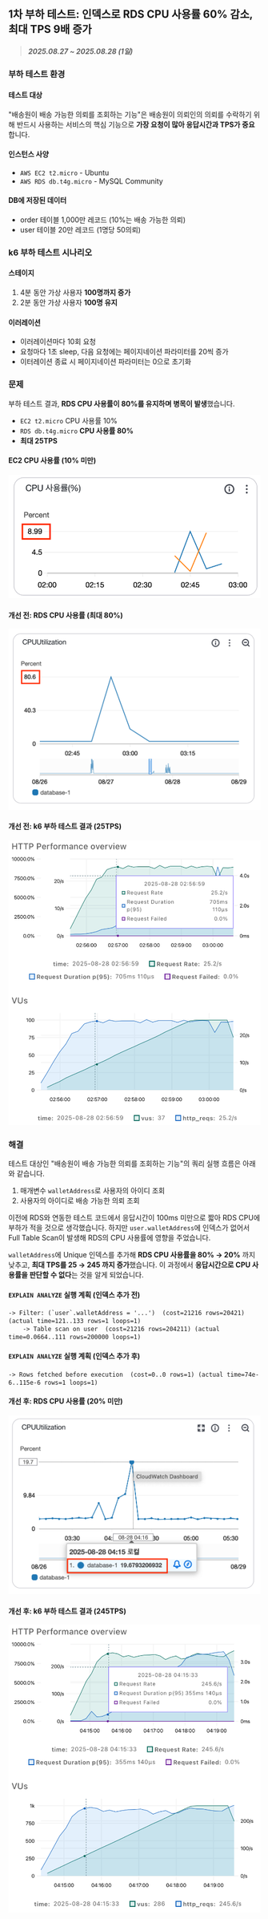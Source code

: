 ## 1차 부하 테스트: 인덱스로 RDS CPU 사용률 60% 감소, 최대 TPS 9배 증가

> ##### 2025.08.27 ~ 2025.08.28 (1일)

### 부하 테스트 환경

#### 테스트 대상

"배송원이 배송 가능한 의뢰를 조회하는 기능"은 배송원이 의뢰인의 의뢰를 수락하기 위해 반드시 사용하는 서비스의 핵심 기능으로 **가장 요청이 많아 응답시간과 TPS가 중요**합니다.

#### 인스턴스 사양

- `AWS EC2 t2.micro` - Ubuntu
- `AWS RDS db.t4g.micro` - MySQL Community

#### DB에 저장된 데이터

- order 테이블 1,000만 레코드 (10%는 배송 가능한 의뢰)
- user 테이블 20만 레코드 (1명당 50의뢰)

### k6 부하 테스트 시나리오

#### 스테이지

1. 4분 동안 가상 사용자 **100명까지 증가**
2. 2분 동안 가상 사용자 **100명 유지**

#### 이러레이션

- 이러레이션마다 10회 요청
- 요청마다 1초 sleep, 다음 요청에는 페이지네이션 파라미터를 20씩 증가
- 이터레이션 종료 시 페이지네이션 파라미터는 0으로 초기화

### 문제

<!-- - 누가
- 어디서
  - AWS환경에서
- 언제
  - 부하테스트를 할때
- 왜
  - CPU사용률이 10%미만이지만 RDS는 높았음 TPS낮음

- 무엇을
  - user테이블 지갑주소에
- 어떻게
  - 인덱스 걸었음
- 성과
  - TPS 높아짐, RDS부하 낮춤 -->

부하 테스트 결과, **RDS CPU 사용률이 80%를 유지하며 병목이 발생**했습니다.

- `EC2 t2.micro` CPU 사용률 10%
- `RDS db.t4g.micro` **CPU 사용률 80%**
- **최대 25TPS**

#### EC2 CPU 사용률 (10% 미만)

![EC2 CPU 사용률 (10% 미만)](<1 RDS CPU 병목 발생/EC2 CPU 사용률.png>)

#### 개선 전: RDS CPU 사용률 (최대 80%)

![개선 전: RDS CPU 사용률 (최대 80%)](<1 RDS CPU 병목 발생/개선 전: RDS CPU 사용률 (최대 80).png>)

#### 개선 전: k6 부하 테스트 결과 (25TPS)

![개선 전: k6 부하 테스트 결과 (25TPS)](<1 RDS CPU 병목 발생/개선 전: k6 부하 테스트 결과 (25TPS).png>)

### 해결

테스트 대상인 "배송원이 배송 가능한 의뢰를 조회하는 기능"의 쿼리 실행 흐름은 아래와 같습니다.

1. 매개변수 `walletAddress`로 사용자의 아이디 조회
2. 사용자의 아이디로 배송 가능한 의뢰 조회

이전에 RDS와 연동한 테스트 코드에서 응답시간이 100ms 미만으로 짧아 RDS CPU에 부하가 적을 것으로 생각했습니다. 하지만 `user.walletAddress`에 인덱스가 없어서 Full Table Scan이 발생해 RDS의 CPU 사용률에 영향을 주었습니다.

`walletAddress`에 Unique 인덱스를 추가해 **RDS CPU 사용률을 80% → 20%** 까지 낮추고, **최대 TPS를 25 → 245 까지 증가**했습니다. 이 과정에서 **응답시간으로 CPU 사용률을 판단할 수 없다**는 것을 알게 되었습니다.

#### `EXPLAIN ANALYZE` 실행 계획 (인덱스 추가 전)

```log
-> Filter: (`user`.walletAddress = '...')  (cost=21216 rows=20421) (actual time=121..133 rows=1 loops=1)
    -> Table scan on user  (cost=21216 rows=204211) (actual time=0.0664..111 rows=200000 loops=1)
```

#### `EXPLAIN ANALYZE` 실행 계획 (인덱스 추가 후)

```log
-> Rows fetched before execution  (cost=0..0 rows=1) (actual time=74e-6..115e-6 rows=1 loops=1)
```

#### 개선 후: RDS CPU 사용률 (20% 미만)

![개선 후: RDS CPU 사용률 (20% 미만)](<1 RDS CPU 병목 해결/개선 후: RDS CPU 사용률 (20).png>)

#### 개선 후: k6 부하 테스트 결과 (245TPS)

![개선 후: k6 부하 테스트 결과 (245TPS)](<1 RDS CPU 병목 해결/개선 후: k6 부하 테스트 결과 (245TPS).png>)
